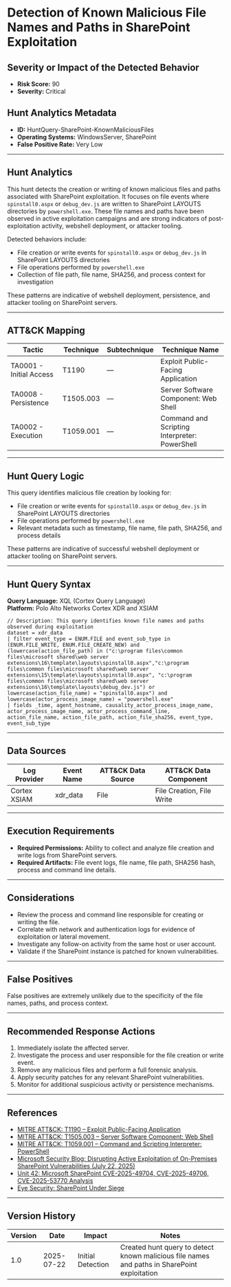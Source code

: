 # Detection of Known Malicious File Names and Paths in SharePoint Exploitation

## Severity or Impact of the Detected Behavior
- **Risk Score:** 90
- **Severity:** Critical

## Hunt Analytics Metadata

- **ID:** HuntQuery-SharePoint-KnownMaliciousFiles
- **Operating Systems:** WindowsServer, SharePoint
- **False Positive Rate:** Very Low

---

## Hunt Analytics

This hunt detects the creation or writing of known malicious files and paths associated with SharePoint exploitation. It focuses on file events where `spinstall0.aspx` or `debug_dev.js` are written to SharePoint LAYOUTS directories by `powershell.exe`. These file names and paths have been observed in active exploitation campaigns and are strong indicators of post-exploitation activity, webshell deployment, or attacker tooling.

Detected behaviors include:

- File creation or write events for `spinstall0.aspx` or `debug_dev.js` in SharePoint LAYOUTS directories
- File operations performed by `powershell.exe`
- Collection of file path, file name, SHA256, and process context for investigation

These patterns are indicative of webshell deployment, persistence, and attacker tooling on SharePoint servers.

---

## ATT&CK Mapping

| Tactic                        | Technique   | Subtechnique | Technique Name                                 |
|------------------------------|-------------|--------------|-----------------------------------------------|
| TA0001 - Initial Access       | T1190       | —            | Exploit Public-Facing Application             |
| TA0008 - Persistence         | T1505.003   | —            | Server Software Component: Web Shell           |
| TA0002 - Execution           | T1059.001   | —            | Command and Scripting Interpreter: PowerShell  |

---

## Hunt Query Logic

This query identifies malicious file creation by looking for:

- File creation or write events for `spinstall0.aspx` or `debug_dev.js` in SharePoint LAYOUTS directories
- File operations performed by `powershell.exe`
- Relevant metadata such as timestamp, file name, file path, SHA256, and process details

These patterns are indicative of successful webshell deployment or attacker tooling on SharePoint servers.

---

## Hunt Query Syntax

**Query Language:** XQL (Cortex Query Language)  
**Platform:** Polo Alto Networks Cortex XDR and XSIAM

```xql
// Description: This query identifies known file names and paths observed during exploitation
dataset = xdr_data 
| filter event_type = ENUM.FILE and event_sub_type in (ENUM.FILE_WRITE, ENUM.FILE_CREATE_NEW) and (lowercase(action_file_path) in ("c:\program files\common files\microsoft shared\web server extensions\16\template\layouts\spinstall0.aspx","c:\program files\common files\microsoft shared\web server extensions\15\template\layouts\spinstall0.aspx", "c:\program files\common files\microsoft shared\web server extensions\16\template\layouts\debug_dev.js") or lowercase(action_file_name) = "spinstall0.aspx") and lowercase(actor_process_image_name) = "powershell.exe"
| fields _time, agent_hostname, causality_actor_process_image_name, actor_process_image_name, actor_process_command_line, action_file_name, action_file_path, action_file_sha256, event_type, event_sub_type 
```

---

## Data Sources

| Log Provider   | Event Name   | ATT&CK Data Source | ATT&CK Data Component |
|---------------|--------------|--------------------|-----------------------|
| Cortex XSIAM  | xdr_data     | File               | File Creation, File Write |

---

## Execution Requirements

- **Required Permissions:** Ability to collect and analyze file creation and write logs from SharePoint servers.
- **Required Artifacts:** File event logs, file name, file path, SHA256 hash, process and command line details.

---

## Considerations

- Review the process and command line responsible for creating or writing the file.
- Correlate with network and authentication logs for evidence of exploitation or lateral movement.
- Investigate any follow-on activity from the same host or user account.
- Validate if the SharePoint instance is patched for known vulnerabilities.

---

## False Positives

False positives are extremely unlikely due to the specificity of the file names, paths, and process context.

---

## Recommended Response Actions

1. Immediately isolate the affected server.
2. Investigate the process and user responsible for the file creation or write event.
3. Remove any malicious files and perform a full forensic analysis.
4. Apply security patches for any relevant SharePoint vulnerabilities.
5. Monitor for additional suspicious activity or persistence mechanisms.

---

## References

- [MITRE ATT&CK: T1190 – Exploit Public-Facing Application](https://attack.mitre.org/techniques/T1190/)
- [MITRE ATT&CK: T1505.003 – Server Software Component: Web Shell](https://attack.mitre.org/techniques/T1505/003/)
- [MITRE ATT&CK: T1059.001 – Command and Scripting Interpreter: PowerShell](https://attack.mitre.org/techniques/T1059/001/)
- [Microsoft Security Blog: Disrupting Active Exploitation of On-Premises SharePoint Vulnerabilities (July 22, 2025)](https://www.microsoft.com/en-us/security/blog/2025/07/22/disrupting-active-exploitation-of-on-premises-sharepoint-vulnerabilities/)
- [Unit 42: Microsoft SharePoint CVE-2025-49704, CVE-2025-49706, CVE-2025-53770 Analysis](https://unit42.paloaltonetworks.com/microsoft-sharepoint-cve-2025-49704-cve-2025-49706-cve-2025-53770/)
- [Eye Security: SharePoint Under Siege](https://research.eye.security/sharepoint-under-siege/)

---

## Version History

| Version | Date       | Impact            | Notes                                                                                      |
|---------|------------|-------------------|--------------------------------------------------------------------------------------------|
| 1.0     | 2025-07-22 | Initial Detection | Created hunt query to detect known malicious file names and paths in SharePoint exploitation |
